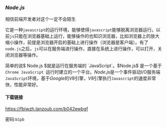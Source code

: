 ### $Node.js$

相信前端开发者对这个一定不会陌生

它是一种`javascript`的运行环境，能够使得`javascript`能够脱离浏览器运行。以前`js`只能在浏览器基础上运行，能够操作的也知识浏览器，比如浏览器上的放大缩小操作，前提是浏览器开启的基础上进行操作（浏览器是客户端）。有了`node.js`之后，`js`可以在服务端进行操作，直接在系统上进行操作，可以打开、关闭浏览器等操作。

简单的说$ Node.js $就是运行在服务端的 `JavaScript`。$Node.js$ 是一个基于`Chrome JavaScript `运行时建立的一个平台。$Node.js$是一个事件驱动I/O服务端`JavaScript`环境，基于$Google$的$V8$引擎，$V8$引擎执行`Javascript`的速度非常快，性能非常好。

#### 下载链接

https://fbiwzh.lanzoub.com/b042ewbgf

密码:`b1pb`
